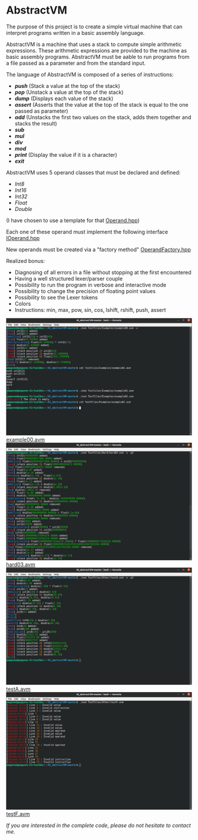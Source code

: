 # AbstractVM

The purpose of this project is to create a simple virtual machine that can interpret programs written in a basic assembly language.

AbstractVM is a machine that uses a stack to compute simple arithmetic expressions.
These arithmetic expressions are provided to the machine as basic assembly programs.
AbstractVM must be aable to run programs from a file passed as a parameter and from the standard input.

The language of AbstractVM is composed of a series of instructions:
- ***push*** (Stack a value at the top of the stack)
- ***pop*** (Unstack a value at the top of the stack)
- ***dump*** (Displays each value of the stack)
- ***assert*** (Asserts that the value at the top of the stack is equal to the one passed as parameter)
- ***add*** (Unstacks the first two values on the stack, adds them together and stacks the result)
- ***sub***
- ***mul***
- ***div***
- ***mod***
- ***print*** (Display the value if it is a character)
- ***exit***

AbstractVM uses 5 operand classes that must be declared and defined:
- *Int8*
- *Int16*
- *Int32*
- *Float*
- *Double*

(I have chosen to use a template for that [Operand.hpp](includes/Operand.hpp))

Each one of these operand must implement the following interface [IOperand.hpp](includes/IOperand.hpp)

New operands must be created via a "factory method" [OperandFactory.hpp](includes/OperandFactory.hpp)

Realized bonus:
- Diagnosing of all errors in a file without stopping at the first encountered
- Having a well structured lexer/parser couple
- Possibility to run the program in verbose and interactive mode
- Possibility to change the precision of floating point values
- Possibility to see the Lexer tokens
- Colors
- Instructions: min, max, pow, sin, cos, lshift, rshift, push, assert

![alt text](Screen/1.jpg)  
[example00.avm](TestFiles/Examples/example00.avm)
![alt text](Screen/2.jpg)  
[hard03.avm](TestFiles/Hard/hard03.avm)
![alt text](Screen/3.jpg)  
[testA.avm](TestFiles/Other/testA.avm)
![alt text](Screen/4.jpg)  
[testF.avm](TestFiles/Other/testF.avm)

_If you are interested in the complete code, please do not hesitate to contact me._
